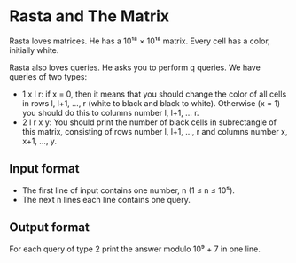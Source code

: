 # Rasta and The Matrix

Rasta loves matrices. He has a 10¹⁸ × 10¹⁸ matrix. Every cell has a color, initially white.

Rasta also loves queries. He asks you to perform q queries. We have queries of two types:

- 1 x l r: if x = 0, then it means that you should change the color of all cells in rows l, l+1, ..., r (white to black and black to white). Otherwise (x = 1) you should do this to columns number l, l+1, ... r.
- 2 l r x y: You should print the number of black cells in subrectangle of this matrix, consisting of rows number l, l+1, ..., r and columns number x, x+1, ..., y.

## Input format

- The first line of input contains one number, n (1 ≤ n ≤ 10⁵).
- The next n lines each line contains one query.

## Output format

For each query of type 2 print the answer modulo 10⁹ + 7 in one line.
